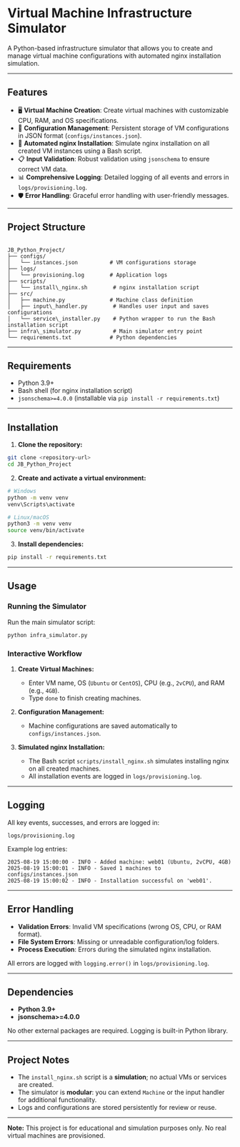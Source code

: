 # Virtual Machine Infrastructure Simulator

A Python-based infrastructure simulator that allows you to create and manage virtual machine configurations with automated nginx installation simulation.

---

## Features

- 🖥️ **Virtual Machine Creation**: Create virtual machines with customizable CPU, RAM, and OS specifications.  
- 📝 **Configuration Management**: Persistent storage of VM configurations in JSON format (`configs/instances.json`).  
- 🔧 **Automated nginx Installation**: Simulate nginx installation on all created VM instances using a Bash script.  
- 📋 **Input Validation**: Robust validation using `jsonschema` to ensure correct VM data.  
- 📊 **Comprehensive Logging**: Detailed logging of all events and errors in `logs/provisioning.log`.  
- 🛡️ **Error Handling**: Graceful error handling with user-friendly messages.

---

## Project Structure

```

JB_Python_Project/
├── configs/
│   └── instances.json          # VM configurations storage
├── logs/
│   └── provisioning.log        # Application logs
├── scripts/
│   └── install\_nginx.sh        # nginx installation script
├── src/
│   ├── machine.py              # Machine class definition
│   ├── input\_handler.py        # Handles user input and saves configurations
│   └── service\_installer.py    # Python wrapper to run the Bash installation script
├── infra\_simulator.py          # Main simulator entry point
└── requirements.txt            # Python dependencies

````

---

## Requirements

- Python 3.9+  
- Bash shell (for nginx installation script)  
- `jsonschema>=4.0.0` (installable via `pip install -r requirements.txt`)

---

## Installation

1. **Clone the repository:**

```bash
git clone <repository-url>
cd JB_Python_Project
````

2. **Create and activate a virtual environment:**

```bash
# Windows
python -m venv venv
venv\Scripts\activate

# Linux/macOS
python3 -m venv venv
source venv/bin/activate
```

3. **Install dependencies:**

```bash
pip install -r requirements.txt
```

---

## Usage

### Running the Simulator

Run the main simulator script:

```bash
python infra_simulator.py
```

### Interactive Workflow

1. **Create Virtual Machines:**

   * Enter VM name, OS (`Ubuntu` or `CentOS`), CPU (e.g., `2vCPU`), and RAM (e.g., `4GB`).
   * Type `done` to finish creating machines.

2. **Configuration Management:**

   * Machine configurations are saved automatically to `configs/instances.json`.

3. **Simulated nginx Installation:**

   * The Bash script `scripts/install_nginx.sh` simulates installing nginx on all created machines.
   * All installation events are logged in `logs/provisioning.log`.

---

## Logging

All key events, successes, and errors are logged in:

```
logs/provisioning.log
```

Example log entries:

```
2025-08-19 15:00:00 - INFO - Added machine: web01 (Ubuntu, 2vCPU, 4GB)
2025-08-19 15:00:01 - INFO - Saved 1 machines to configs/instances.json
2025-08-19 15:00:02 - INFO - Installation successful on 'web01'.
```

---

## Error Handling

* **Validation Errors**: Invalid VM specifications (wrong OS, CPU, or RAM format).
* **File System Errors**: Missing or unreadable configuration/log folders.
* **Process Execution**: Errors during the simulated nginx installation.

All errors are logged with `logging.error()` in `logs/provisioning.log`.

---

## Dependencies

* **Python 3.9+**
* **jsonschema>=4.0.0**

No other external packages are required. Logging is built-in Python library.

---

## Project Notes

* The `install_nginx.sh` script is a **simulation**; no actual VMs or services are created.
* The simulator is **modular**: you can extend `Machine` or the input handler for additional functionality.
* Logs and configurations are stored persistently for review or reuse.

---

**Note:** This project is for educational and simulation purposes only. No real virtual machines are provisioned.

